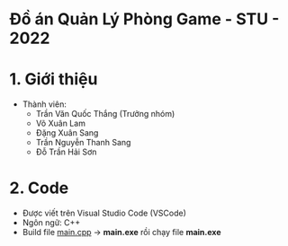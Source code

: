 # Đồ án Quản Lý Phòng Game - STU - 2022

# 1. Giới thiệu
- Thành viên:
  - Trần Văn Quốc Thắng (Trưởng nhóm)
  - Võ Xuân Lam
  - Đặng Xuân Sang
  - Trần Nguyễn Thanh Sang
  - Đỗ Trần Hải Sơn
  
# 2. Code
- Được viết trên Visual Studio Code (VSCode)
- Ngôn ngữ: C++
- Build file [main.cpp](Code/Program/main.cpp) -> **main.exe** rồi chạy file **main.exe**
